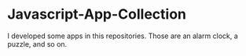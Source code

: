 # Javascript-App-Collection

I developed some apps in this repositories. Those are an alarm clock, a puzzle, and so on.

